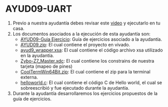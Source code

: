 # AYUD09-UART
1. Previo a nuestra ayudantía debes revisar este [video](https://youtu.be/3dn__gzqBcg) y ejecutarlo en tu casa.
2. Los documentos asociados a la ejecución de esta ayudantía son:
    * [AYUD09-Guia Ejercicio](AYUD09_UART.pdf):  Guía de ejercicios asociado a la ayudantía. 
    * [AYUD09.zip](AYUD09.zip): El cual contiene el proyecto en vivado.
    * [ayud9_wrapper.xsa](ayud9_wrapper.xsa): El cual contiene el código archivo xsa utilizado en la ayudantía.  
    * [Zybo-Z7_Master.xdc](Zybo-Z7-Master.xdc):  El cual contiene los constrains de nuestra tarjeta (mapeo de pines)
    * [CoolTermWin64Bit.zip](CoolTermWin64Bit.zip):  El cual contiene el zip para la terminal externa.
    * [helloworld.c](helloworld.c):  El cual contiene el código C de Hello world, el cual se sobreescribió y fue ejecutado durante la ayudantía.
3. Durante la ayudantía desarrollaremos los ejercicios propuestos de la guía de ejercicios.

